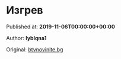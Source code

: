 
# Изгрев

Published at: **2019-11-06T00:00:00+00:00**

Author: **lyblqna1**

Original: [btvnovinite.bg](https://btvnovinite.bg/az-reporterut/priroda/izgrev_536989.html)


